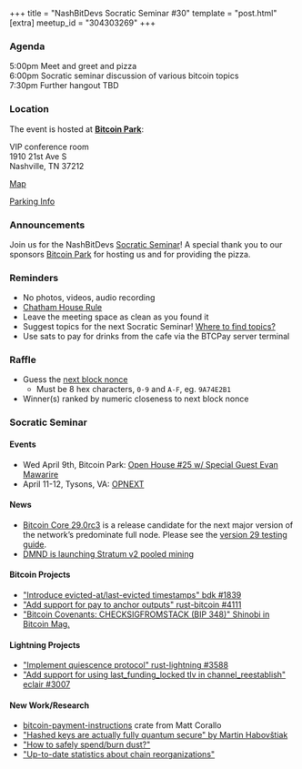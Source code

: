 +++
title = "NashBitDevs Socratic Seminar #30"
template = "post.html"
[extra]
meetup_id = "304303269"
+++

### Agenda
 
5:00pm Meet and greet and pizza  
6:00pm Socratic seminar discussion of various bitcoin topics   
7:30pm Further hangout TBD

### Location

The event is hosted at [**Bitcoin Park**](https://bitcoinpark.com):

VIP conference room   
1910 21st Ave S  
Nashville, TN  37212  

[Map](https://www.google.com/maps/place/1910+21st+Ave+S,+Nashville,+TN+37212/@36.1347819,-86.8029863,17z/data=!3m1!4b1!4m5!3m4!1s0x8864669fea1ce71d:0xdc34986293b94f39!8m2!3d36.1347819!4d-86.8007923)  

[Parking Info](/about/bitcoinpark-parking)  

### Announcements

Join us for the NashBitDevs [Socratic Seminar](/about)! A special thank you to our 
sponsors [Bitcoin Park](https://bitcoinpark.co/) for hosting us and for providing the pizza. 

### Reminders

  - No photos, videos, audio recording
  - [Chatham House Rule](https://www.chathamhouse.org/about-us/chatham-house-rule)
  - Leave the meeting space as clean as you found it
  - Suggest topics for the next Socratic Seminar! [Where to find topics?](/about/find-topics)
  - Use sats to pay for drinks from the cafe via the BTCPay server terminal

### Raffle

  - Guess the [next block nonce](https://nonce.notmandatory.org/)
    - Must be 8 hex characters, `0-9` and `A-F`, eg. `9A74E2B1`
  - Winner(s) ranked by numeric closeness to next block nonce

### Socratic Seminar

#### Events

- Wed April 9th, Bitcoin Park: [Open House #25 w/ Special Guest Evan Mawarire](https://www.meetup.com/bitcoinpark/events/304322136)
- April 11-12, Tysons, VA: [OPNEXT](https://opnext.dev/)

#### News

- [Bitcoin Core 29.0rc3](https://bitcoincore.org/bin/bitcoin-core-29.0/) is a release candidate for the next major version of the network’s predominate full node. Please see the [version 29 testing guide](https://github.com/bitcoin-core/bitcoin-devwiki/wiki/29.0-Release-Candidate-Testing-Guide).
- [DMND is launching Stratum v2 pooled mining](https://www.dmnd.work/)

#### Bitcoin Projects

- ["Introduce evicted-at/last-evicted timestamps" bdk #1839](https://github.com/bitcoindevkit/bdk/pull/1839)
- ["Add support for pay to anchor outputs" rust-bitcoin #4111](https://github.com/rust-bitcoin/rust-bitcoin/pull/4111)
- ["Bitcoin Covenants: CHECKSIGFROMSTACK (BIP 348)" Shinobi in Bitcoin Mag.](https://bitcoinmagazine.com/technical/bitcoin-covenants-checksigfromstack-bip-348?utm_source=substack&utm_medium=email)

#### Lightning Projects

- ["Implement quiescence protocol" rust-lightning #3588](https://github.com/lightningdevkit/rust-lightning/pull/3588)
- ["Add support for using last_funding_locked tlv in channel_reestablish" eclair #3007](https://github.com/ACINQ/eclair/pull/3007)

#### New Work/Research

- [bitcoin-payment-instructions](https://docs.rs/bitcoin-payment-instructions/) crate from Matt Corallo
- ["Hashed keys are actually fully quantum secure" by Martin Habovštiak](https://groups.google.com/g/bitcoindev/c/jr1QO95k6Uc)
- ["How to safely spend/burn dust?"](https://bitcoin.stackexchange.com/questions/125702/how-to-safely-spend-burn-dust)
- ["Up-to-date statistics about chain reorganizations"](https://bitcoin.stackexchange.com/questions/126019/up-to-date-statistics-about-chain-reorganizations)